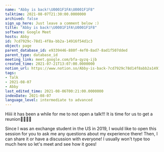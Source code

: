 ```yaml
---
name: "Abby is back!\U0001F1FA\U0001F1F8"
talktime: 2021-08-07T21:30:00.0000000
archived: false
sign_up_here: Just leave a comment below :)
title: "Abby is back!\U0001F1FA\U0001F1F8"
software: Google Meet
hosts: Abby
id: 7cd7929c-78d1-4f8a-bb2a-14916f54d1c3
object: page
parent_database_id: e9339446-880f-4ef0-8ad7-8ad1f507dded
parent_type: database_id
meeting_link: meet.google.com/bfa-qyzq-ijb
created_time: 2021-07-21T13:07:00.0000000
notion_url: https://www.notion.so/Abby-is-back-7cd7929c78d14f8abb2a14916f54d1c3
tags:
- Talk
- 2021-08-07
- Abby
last_edited_time: 2021-08-06T00:21:00.0000000
indexDate: 2021-08-07
language_level: intermediate to advanced
---
```


Hiiii it has been a while for me to not open a talk!!!
It is time for us to get a reunion🥰🥰👌🏻

Since I was an exchange student in the US in 2019, I would like to open this session for you to ask me any questions about my experience there! Then, I can share it or have a discussion with everyone! I usually won't type too much here so let's meet and see how it goes!







